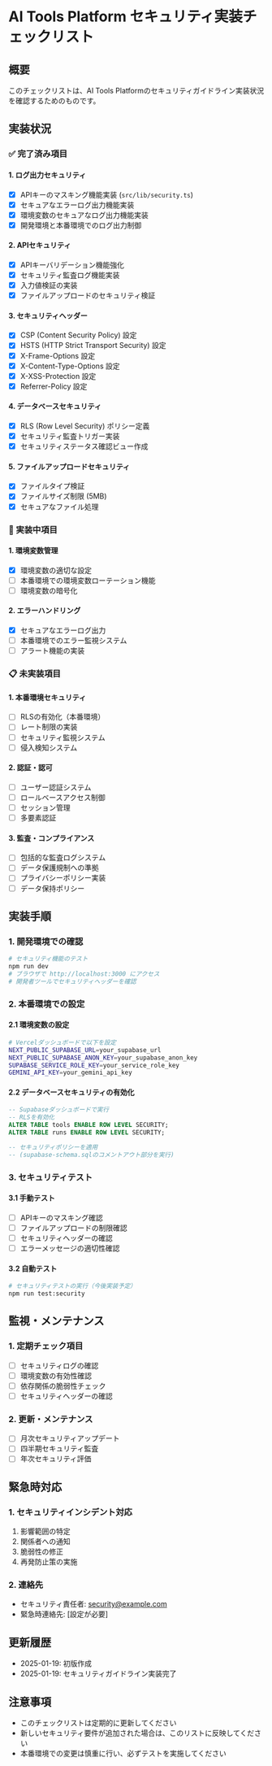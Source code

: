 # AI Tools Platform セキュリティ実装チェックリスト

## 概要
このチェックリストは、AI Tools Platformのセキュリティガイドライン実装状況を確認するためのものです。

## 実装状況

### ✅ 完了済み項目

#### 1. ログ出力セキュリティ
- [x] APIキーのマスキング機能実装 (`src/lib/security.ts`)
- [x] セキュアなエラーログ出力機能実装
- [x] 環境変数のセキュアなログ出力機能実装
- [x] 開発環境と本番環境でのログ出力制御

#### 2. APIセキュリティ
- [x] APIキーバリデーション機能強化
- [x] セキュリティ監査ログ機能実装
- [x] 入力値検証の実装
- [x] ファイルアップロードのセキュリティ検証

#### 3. セキュリティヘッダー
- [x] CSP (Content Security Policy) 設定
- [x] HSTS (HTTP Strict Transport Security) 設定
- [x] X-Frame-Options 設定
- [x] X-Content-Type-Options 設定
- [x] X-XSS-Protection 設定
- [x] Referrer-Policy 設定

#### 4. データベースセキュリティ
- [x] RLS (Row Level Security) ポリシー定義
- [x] セキュリティ監査トリガー実装
- [x] セキュリティステータス確認ビュー作成

#### 5. ファイルアップロードセキュリティ
- [x] ファイルタイプ検証
- [x] ファイルサイズ制限 (5MB)
- [x] セキュアなファイル処理

### 🔄 実装中項目

#### 1. 環境変数管理
- [x] 環境変数の適切な設定
- [ ] 本番環境での環境変数ローテーション機能
- [ ] 環境変数の暗号化

#### 2. エラーハンドリング
- [x] セキュアなエラーログ出力
- [ ] 本番環境でのエラー監視システム
- [ ] アラート機能の実装

### 📋 未実装項目

#### 1. 本番環境セキュリティ
- [ ] RLSの有効化（本番環境）
- [ ] レート制限の実装
- [ ] セキュリティ監視システム
- [ ] 侵入検知システム

#### 2. 認証・認可
- [ ] ユーザー認証システム
- [ ] ロールベースアクセス制御
- [ ] セッション管理
- [ ] 多要素認証

#### 3. 監査・コンプライアンス
- [ ] 包括的な監査ログシステム
- [ ] データ保護規制への準拠
- [ ] プライバシーポリシー実装
- [ ] データ保持ポリシー

## 実装手順

### 1. 開発環境での確認

```bash
# セキュリティ機能のテスト
npm run dev
# ブラウザで http://localhost:3000 にアクセス
# 開発者ツールでセキュリティヘッダーを確認
```

### 2. 本番環境での設定

#### 2.1 環境変数の設定
```bash
# Vercelダッシュボードで以下を設定
NEXT_PUBLIC_SUPABASE_URL=your_supabase_url
NEXT_PUBLIC_SUPABASE_ANON_KEY=your_supabase_anon_key
SUPABASE_SERVICE_ROLE_KEY=your_service_role_key
GEMINI_API_KEY=your_gemini_api_key
```

#### 2.2 データベースセキュリティの有効化
```sql
-- Supabaseダッシュボードで実行
-- RLSを有効化
ALTER TABLE tools ENABLE ROW LEVEL SECURITY;
ALTER TABLE runs ENABLE ROW LEVEL SECURITY;

-- セキュリティポリシーを適用
-- (supabase-schema.sqlのコメントアウト部分を実行)
```

### 3. セキュリティテスト

#### 3.1 手動テスト
- [ ] APIキーのマスキング確認
- [ ] ファイルアップロードの制限確認
- [ ] セキュリティヘッダーの確認
- [ ] エラーメッセージの適切性確認

#### 3.2 自動テスト
```bash
# セキュリティテストの実行（今後実装予定）
npm run test:security
```

## 監視・メンテナンス

### 1. 定期チェック項目
- [ ] セキュリティログの確認
- [ ] 環境変数の有効性確認
- [ ] 依存関係の脆弱性チェック
- [ ] セキュリティヘッダーの確認

### 2. 更新・メンテナンス
- [ ] 月次セキュリティアップデート
- [ ] 四半期セキュリティ監査
- [ ] 年次セキュリティ評価

## 緊急時対応

### 1. セキュリティインシデント対応
1. 影響範囲の特定
2. 関係者への通知
3. 脆弱性の修正
4. 再発防止策の実施

### 2. 連絡先
- セキュリティ責任者: security@example.com
- 緊急時連絡先: [設定が必要]

## 更新履歴

- 2025-01-19: 初版作成
- 2025-01-19: セキュリティガイドライン実装完了

## 注意事項

- このチェックリストは定期的に更新してください
- 新しいセキュリティ要件が追加された場合は、このリストに反映してください
- 本番環境での変更は慎重に行い、必ずテストを実施してください
